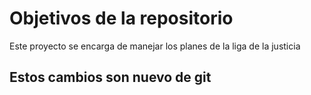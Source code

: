 # Objetivos de la repositorio

Este proyecto se encarga de manejar los planes de la liga de la justicia

## Estos cambios son nuevo de git

